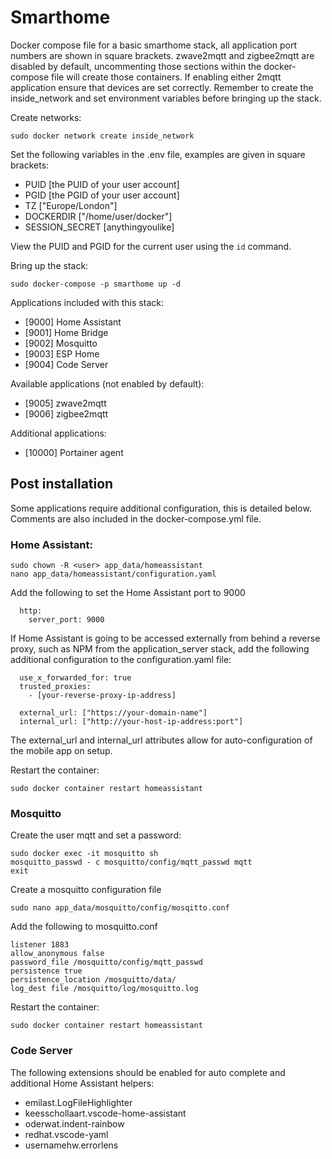 # Smarthome
Docker compose file for a basic smarthome stack, all application port numbers are shown in square brackets. zwave2mqtt and zigbee2mqtt are disabled by default, uncommenting those sections within the docker-compose file will create those containers. If enabling either 2mqtt application ensure that devices are set correctly. Remember to create the inside_network and set environment variables before bringing up the stack.

Create networks:
```
sudo docker network create inside_network
```

Set the following variables in the .env file, examples are given in square brackets:
- PUID [the PUID of your user account] 
- PGID [the PGID of your user account] 
- TZ ["Europe/London"]
- DOCKERDIR ["/home/user/docker"]
- SESSION_SECRET [anythingyoulike]

View the PUID and PGID for the current user using the ```id``` command.

Bring up the stack:
```
sudo docker-compose -p smarthome up -d
```
Applications included with this stack:
- [9000] Home Assistant
- [9001] Home Bridge
- [9002] Mosquitto
- [9003] ESP Home
- [9004] Code Server

Available applications (not enabled by default):
- [9005] zwave2mqtt
- [9006] zigbee2mqtt

Additional applications:
- [10000] Portainer agent

## Post installation
Some applications require additional configuration, this is detailed below. Comments are also included in the docker-compose.yml file.

### Home Assistant:
```
sudo chown -R <user> app_data/homeassistant
nano app_data/homeassistant/configuration.yaml
```
Add the following to set the Home Assistant port to 9000
```
  http:
    server_port: 9000 
```

If Home Assistant is going to be accessed externally from behind a reverse proxy, such as NPM from the application_server stack, add the following additional configuration to the configuration.yaml file:

```
  use_x_forwarded_for: true
  trusted_proxies:
    - [your-reverse-proxy-ip-address]

  external_url: ["https://your-domain-name"]
  internal_url: ["http://your-host-ip-address:port"]

```

The external_url and internal_url attributes allow for auto-configuration of the mobile app on setup.

Restart the container: 
```
sudo docker container restart homeassistant
```

### Mosquitto

Create the user mqtt and set a password:

```
sudo docker exec -it mosquitto sh
mosquitto_passwd - c mosquitto/config/mqtt_passwd mqtt
exit
```
Create a mosquitto configuration file
```
sudo nano app_data/mosquitto/config/mosqitto.conf 
```
Add the following to mosquitto.conf
```
listener 1883
allow_anonymous false
password_file /mosquitto/config/mqtt_passwd
persistence true
persistence_location /mosquitto/data/
log_dest file /mosquitto/log/mosquitto.log
```
Restart the container: 
```
sudo docker container restart homeassistant
```

### Code Server

The following extensions should be enabled for auto complete and additional Home Assistant helpers:
- emilast.LogFileHighlighter
- keesschollaart.vscode-home-assistant
- oderwat.indent-rainbow
- redhat.vscode-yaml
- usernamehw.errorlens